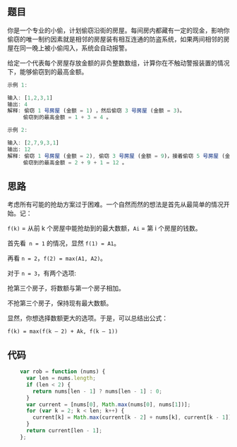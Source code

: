 ## 题目

你是一个专业的小偷，计划偷窃沿街的房屋。每间房内都藏有一定的现金，影响你偷窃的唯一制约因素就是相邻的房屋装有相互连通的防盗系统，如果两间相邻的房屋在同一晚上被小偷闯入，系统会自动报警。

给定一个代表每个房屋存放金额的非负整数数组，计算你在不触动警报装置的情况下，能够偷窃到的最高金额。

```js
示例 1:

输入: [1,2,3,1]
输出: 4
解释: 偷窃 1 号房屋 (金额 = 1) ，然后偷窃 3 号房屋 (金额 = 3)。
     偷窃到的最高金额 = 1 + 3 = 4 。

```

```js
示例 2:

输入: [2,7,9,3,1]
输出: 12
解释: 偷窃 1 号房屋 (金额 = 2), 偷窃 3 号房屋 (金额 = 9)，接着偷窃 5 号房屋 (金额 = 1)。
     偷窃到的最高金额 = 2 + 9 + 1 = 12 。
```

## 思路

考虑所有可能的抢劫方案过于困难。一个自然而然的想法是首先从最简单的情况开始。记：

`f(k)` = 从前 k 个房屋中能抢劫到的最大数额，`Ai` = 第 i 个房屋的钱数。

首先看` n = 1` 的情况，显然 `f(1) = A1`。

再看 `n = 2`，`f(2) = max(A1, A2)`。

对于 `n = 3`，有两个选项:

抢第三个房子，将数额与第一个房子相加。

不抢第三个房子，保持现有最大数额。

显然，你想选择数额更大的选项。于是，可以总结出公式：

`f(k) = max(f(k – 2) + Ak, f(k – 1))`

## 代码


```js
    var rob = function (nums) {
      var len = nums.length;
      if (len < 2) {
        return nums[len - 1] ? nums[len - 1] : 0;
      }
      var current = [nums[0], Math.max(nums[0], nums[1])];
      for (var k = 2; k < len; k++) {
        current[k] = Math.max(current[k - 2] + nums[k], current[k - 1]);
      }
      return current[len - 1];
    };
```
